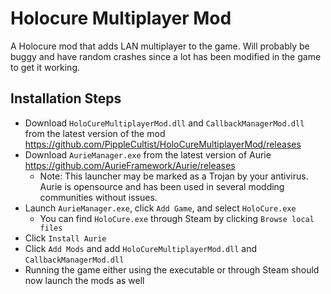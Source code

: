 # Holocure Multiplayer Mod
A Holocure mod that adds LAN multiplayer to the game. Will probably be buggy and have random crashes since a lot has been modified in the game to get it working.
## Installation Steps
- Download `HoloCureMultiplayerMod.dll` and `CallbackManagerMod.dll` from the latest version of the mod https://github.com/PippleCultist/HoloCureMultiplayerMod/releases
- Download `AurieManager.exe` from the latest version of Aurie https://github.com/AurieFramework/Aurie/releases
    - Note: This launcher may be marked as a Trojan by your antivirus. Aurie is opensource and has been used in several modding communities without issues.
- Launch `AurieManager.exe`, click `Add Game`, and select `HoloCure.exe`
    - You can find `HoloCure.exe` through Steam by clicking `Browse local files`
- Click `Install Aurie`
- Click `Add Mods` and add `HoloCureMultiplayerMod.dll` and `CallbackManagerMod.dll`
- Running the game either using the executable or through Steam should now launch the mods as well
